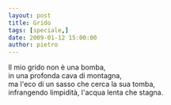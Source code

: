 ```yaml
---
layout: post
title: Grido
tags: [speciale,]
date: 2009-01-12 15:00:00
author: pietro
---
```

Il mio grido non è una bomba,<br/>in una profonda cava di montagna,<br/>ma l'eco di un sasso che cerca la sua tomba,<br/>infrangendo limpidità, l'acqua lenta che stagna.
